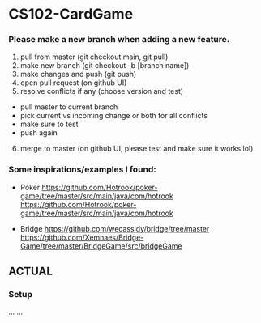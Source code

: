 # CS102-CardGame

### Please make a new branch when adding a new feature. 
1. pull from master (git checkout main, git pull)
2. make new branch (git checkout -b [branch name])
3. make changes and push (git push)
4. open pull request (on github UI)
5. resolve conflicts if any (choose version and test)
- pull master to current branch
- pick current vs incoming change or both for all conflicts
- make sure to test 
- push again
6. merge to master (on github UI, please test and make sure it works lol) 


### Some inspirations/examples I found:

- Poker
https://github.com/Hotrook/poker-game/tree/master/src/main/java/com/hotrook
https://github.com/Hotrook/poker-game/tree/master/src/main/java/com/hotrook

- Bridge
https://github.com/wecassidy/bridge/tree/master
https://github.com/Xemnaes/Bridge-Game/tree/master/BridgeGame/src/bridgeGame


## ACTUAL

### Setup
...
...


